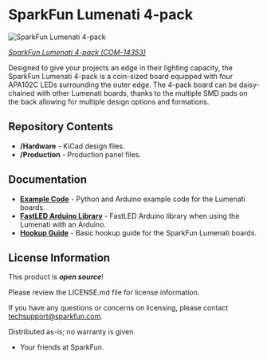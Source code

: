 SparkFun Lumenati 4-pack
========================================

![SparkFun Lumenati 4-pack](https://cdn.sparkfun.com//assets/parts/1/2/3/4/6/14353-01.jpg)

[*SparkFun Lumenati 4-pack (COM-14353)*](https://www.sparkfun.com/products/14353)

Designed to give your projects an edge in their lighting capacity, the SparkFun Lumenati 4-pack is a coin-sized board equipped with four APA102C LEDs surrounding the outer edge. The 4-pack board can be daisy-chained with other Lumenati boards, thanks to the multiple SMD pads on the back allowing for multiple design options and formations. 

Repository Contents
-------------------

* **/Hardware** - KiCad design files.
* **/Production** - Production panel files.

Documentation
--------------
* **[Example Code](https://github.com/sparkfun/SparkFun_Lumenati_Code)** - Python and Arduino example code for the Lumenati boards.
* **[FastLED Arduino Library](https://github.com/FastLED/FastLED)** - FastLED Arduino library when using the Lumenati with an Arduino.
* **[Hookup Guide](https://learn.sparkfun.com/tutorials/lumenati-hookup-guide)** - Basic hookup guide for the SparkFun Lumenati boards.

License Information
-------------------

This product is _**open source**_! 

Please review the LICENSE.md file for license information. 

If you have any questions or concerns on licensing, please contact techsupport@sparkfun.com.

Distributed as-is; no warranty is given.

- Your friends at SparkFun.

_<COLLABORATION CREDIT>_
